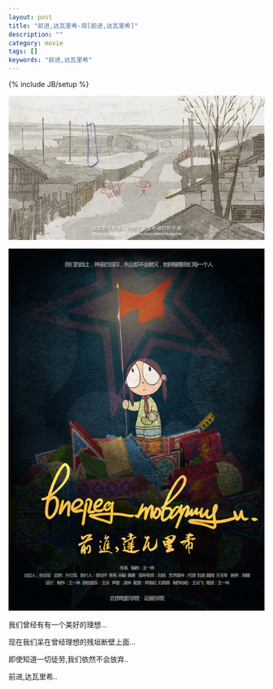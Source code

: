 ```yaml
---
layout: post
title: "前进,达瓦里希-观[前进,达瓦里希]"
description: ""
category: movie
tags: []
keywords: "前进,达瓦里希"
---
```

{% include JB/setup %}

<p><img src="/assets/img/movie/forward-comrades/1326310090278625126.jpg" alt="前进，达瓦里希" /></p>


<p><img src="/assets/img/movie/forward-comrades/557-13063001315Y02.jpg" alt="前进，达瓦里希" /></p>


我们曾经有有一个美好的理想...

现在我们呆在曾经理想的残垣断壁上面...

即使知道一切徒劳,我们依然不会放弃..

前进,达瓦里希..



